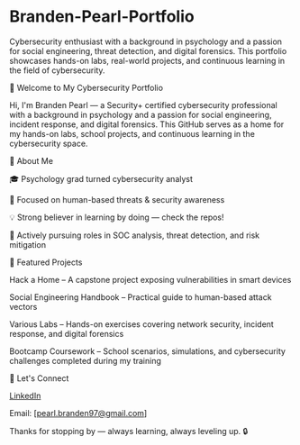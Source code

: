 # Branden-Pearl-Portfolio
Cybersecurity enthusiast with a background in psychology and a passion for social engineering, threat detection, and digital forensics. This portfolio showcases hands-on labs, real-world projects, and continuous learning in the field of cybersecurity.

👋 Welcome to My Cybersecurity Portfolio

Hi, I'm Branden Pearl — a Security+ certified cybersecurity professional with a background in psychology and a passion for social engineering, incident response, and digital forensics. This GitHub serves as a home for my hands-on labs, school projects, and continuous learning in the cybersecurity space.

🔐 About Me


🎓 Psychology grad turned cybersecurity analyst

🧠 Focused on human-based threats & security awareness

💡 Strong believer in learning by doing — check the repos!

🎯 Actively pursuing roles in SOC analysis, threat detection, and risk mitigation



📂 Featured Projects


Hack a Home – A capstone project exposing vulnerabilities in smart devices

Social Engineering Handbook – Practical guide to human-based attack vectors

Various Labs – Hands-on exercises covering network security, incident response, and digital forensics

Bootcamp Coursework – School scenarios, simulations, and cybersecurity challenges completed during my training



🚀 Let's Connect


[LinkedIn](https://www.linkedin.com/in/branden-pearl/)

Email: [pearl.branden97@gmail.com]

Thanks for stopping by — always learning, always leveling up. 🔒

